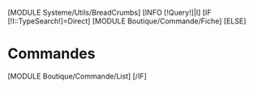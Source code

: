 
[MODULE Systeme/Utils/BreadCrumbs]
[INFO [!Query!]|I]
[IF [!I::TypeSearch!]=Direct]
    [MODULE Boutique/Commande/Fiche]
[ELSE]
    <h1>Commandes</h1>
    [MODULE Boutique/Commande/List]
[/IF]